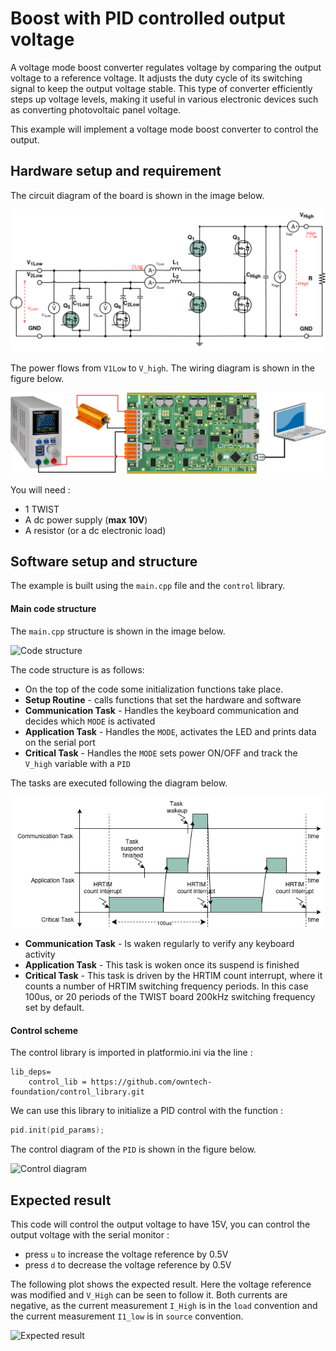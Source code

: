 # Boost with PID controlled output voltage

A voltage mode boost converter regulates voltage by comparing the output voltage to a reference voltage. It adjusts the duty cycle of its switching signal to keep the output voltage stable. This type of converter efficiently steps up voltage levels, making it useful in various electronic devices such as converting photovoltaic panel voltage.

This example will implement a voltage mode boost converter to control the output.


## Hardware setup and requirement

The circuit diagram of the board is shown in the image below.

![circuit diagram](Image/circuit_diagram.png)


The power flows from `V1Low` to `V_high`. The wiring diagram is shown in the figure below.


![wiring diagram](Image/wiring_diagram.png)


You will need :
- 1 TWIST
- A dc power supply (**max 10V**)
- A resistor (or a dc electronic load)

## Software setup and structure

The example is built using the `main.cpp` file and the `control` library.

#### Main code structure

The `main.cpp` structure is shown in the image below.

![Code structure](Image/main_structure.png)

The code structure is as follows:
- On the top of the code some initialization functions take place.
- **Setup Routine** - calls functions that set the hardware and software
- **Communication Task** - Handles the keyboard communication and decides which `MODE` is activated
- **Application Task** - Handles the `MODE`, activates the LED and prints data on the serial port 
- **Critical Task** - Handles the `MODE` sets power ON/OFF and track the `V_high` variable with a `PID`

The tasks are executed following the diagram below. 


![Timing diagram](Image/timing_diagram.png)


- **Communication Task** - Is waken regularly to verify any keyboard activity
- **Application Task** - This task is woken once its suspend is finished 
- **Critical Task** - This task is driven by the HRTIM count interrupt, where it counts a number of HRTIM switching frequency periods. In this case 100us, or 20 periods of the TWIST board 200kHz switching frequency set by default.



#### Control scheme

The control library is imported in platformio.ini via the line :

```
lib_deps=
    control_lib = https://github.com/owntech-foundation/control_library.git
```

We can use this library to initialize a PID control with the function :

```cpp
pid.init(pid_params);
```

The control diagram of the `PID` is shown in the figure below.

![Control diagram](Image/control_diagram.png)


## Expected result

This code will control the output voltage to have 15V, you can control the output voltage with the serial monitor :

- press `u` to increase the voltage reference by 0.5V
- press `d` to decrease the voltage reference by 0.5V

The following plot shows the expected result. Here the voltage reference was modified and `V_High` can be seen to follow it. 
Both currents are negative, as the current measurement `I_High` is in the `load` convention and the current measurement `I1_low` is in `source` convention.  

![Expected result](Image/result_plot.png)

